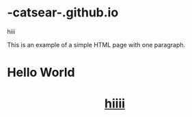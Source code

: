 # -catsear-.github.io
<!DOCTYPE html>
<html>
    <head>
        <div class="title">hiii
    </head>
    <body>
        <p>This is an example of a simple HTML page with one paragraph.</p>
    </body>
</html>
<html>
 <head>
 </head>
 <body>
   <h1>Hello World</h1>
 </body> </head>
	<header>
		<div class="title"><h1><a href="/">hiiii</a></h1></div>
</html>
